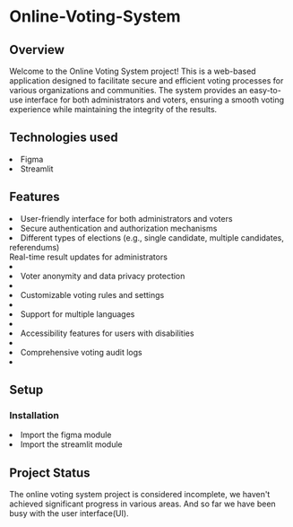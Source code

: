 # Online-Voting-System



## Overview

Welcome to the Online Voting System project! This is a web-based application designed to facilitate secure and efficient voting processes for various organizations and communities. The system provides an easy-to-use interface for both administrators and voters, ensuring a smooth voting experience while maintaining the integrity of the results.

## Technologies used

<li> Figma </li>
<li> Streamlit </li>


## Features 

<li> User-friendly interface for both administrators and voters </li>

<li> Secure authentication and authorization mechanisms </li>

<li> Different types of elections (e.g., single candidate, multiple candidates, referendums) </li>

</li> Real-time result updates for administrators <li>
 
<li> Voter anonymity and data privacy protection <li>
 
<li> Customizable voting rules and settings <li>
 
<li> Support for multiple languages <li>
 
<li> Accessibility features for users with disabilities <li>
 
<li> Comprehensive voting audit logs <li>
 
## Setup

### Installation

<li> Import the figma module </li>
<li> Import the streamlit module </li>


## Project Status

The online voting system project is considered incomplete, we haven't achieved significant progress in various areas. And so far we have been busy with the user interface(UI).
